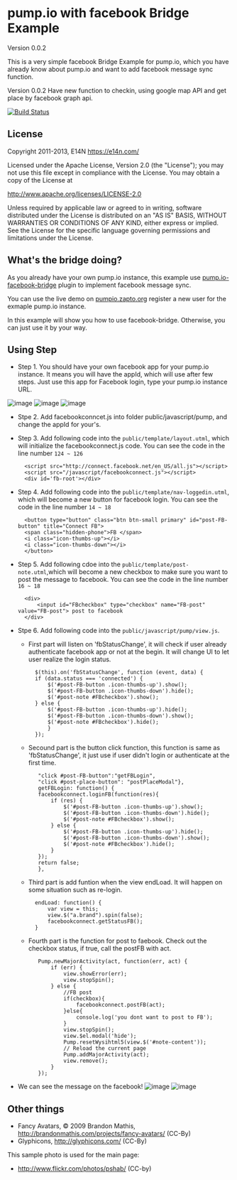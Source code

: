 # pump.io with facebook Bridge Example

Version 0.0.2

This is a very simple facebook Bridge Example for pump.io, which you have already know about pump.io
and want to add facebook message sync function.

Version 0.0.2 Have new function to checkin, using google map API and get place by facebook graph api.

[![Build Status](https://secure.travis-ci.org/e14n/pump.io.png)](http://travis-ci.org/e14n/pump.io)

## License

Copyright 2011-2013, E14N https://e14n.com/

Licensed under the Apache License, Version 2.0 (the "License");
you may not use this file except in compliance with the License.
You may obtain a copy of the License at

http://www.apache.org/licenses/LICENSE-2.0

Unless required by applicable law or agreed to in writing, software
distributed under the License is distributed on an "AS IS" BASIS,
WITHOUT WARRANTIES OR CONDITIONS OF ANY KIND, either express or implied.
See the License for the specific language governing permissions and
limitations under the License.

## What's the bridge doing?

As you already have your own pump.io instance, this example use
[pump.io-facebook-bridge](https://github.com/man27382210/pump.io-facebook-bridge)
plugin to implement facebook message sync.

You can use the live demo on 
[pumpio.zapto.org](http://pumpio.zapto.org)
register a new user for the exmaple pump.io instance. 

In this example will show you how to use facebook-bridge.
Otherwise, you can just use it by your way.

## Using Step

* Step 1. You should have your own facebook app for your pump.io instance.
It means you will have the appId, which will use after few steps.
Just use this app for Facebook login, type your pump.io instance URL.

![image](https://raw.github.com/man27382210/pump.io/master/readme_img/image_facebook_app_edit-0.png)
![image](https://raw.github.com/man27382210/pump.io/master/readme_img/image_facebook_app_edit-1.png)
![image](https://raw.github.com/man27382210/pump.io/master/readme_img/image_facebook_app_edit-2.png)

* Stpe 2. Add facebookconncet.js into folder public/javascript/pump, and change the appId for your's.

* Step 3. Add following code into the `public/template/layout.utml`, which will initialize the facebookconnect.js code.
	You can see the code in the line number `124 ~ 126`

		<script src="http://connect.facebook.net/en_US/all.js"></script>
    	<script src="/javascript/facebookconnect.js"></script>
    	<div id='fb-root'></div>


* Step 4. Add following code into the `public/template/nav-loggedin.utml`, which will become a new button for facebook login.
	You can see the code in the line number `14 ~ 18`

		<button type="button" class="btn btn-small primary" id="post-FB-button" title="Connect FB">
        <span class="hidden-phone">FB </span>
        <i class="icon-thumbs-up"></i>
        <i class="icon-thumbs-down"></i>
    	</button>


* Step 5. Add following cdoe into the `public/template/post-note.utml`,which will become a new checkbox to make sure you want to post the message to facebook.
	You can see the code in the line number `16 ~ 18`
	
		<div>
            <input id="FBcheckbox" type="checkbox" name="FB-post" value="FB-post"> post to facebook
        </div>

* Stpe 6. Add following code into the  `public/javascript/pump/view.js`.
	* First part will listen on 'fbStatusChange', it will check if user already authenticate facebook app or not at the begin.
It will change UI to let user realize the login status.

			$(this).on('fbStatusChange', function (event, data) {
	        if (data.status === 'connected') {
	            $('#post-FB-button .icon-thumbs-up').show();
	            $('#post-FB-button .icon-thumbs-down').hide();
	            $('#post-note #FBcheckbox').show();
	        } else {
	            $('#post-FB-button .icon-thumbs-up').hide();
	            $('#post-FB-button .icon-thumbs-down').show();
	            $('#post-note #FBcheckbox').hide();
	        	}
	    	});


   * Secound part is the button click function, this function is same as 'fbStatusChange', it just use if user didn't login or authenticate at the first time.
	
			"click #post-FB-button":"getFBLogin",
			"click #post-place-button": "postPlaceModal"},
        	getFBLogin: function() {
            facebookconnect.loginFB(function(res){
                if (res) {
                    $('#post-FB-button .icon-thumbs-up').show();
                    $('#post-FB-button .icon-thumbs-down').hide();
                    $('#post-note #FBcheckbox').show();
                } else {
                    $('#post-FB-button .icon-thumbs-up').hide();
                    $('#post-FB-button .icon-thumbs-down').show();
                    $('#post-note #FBcheckbox').hide();
                }
            });
            return false;
        	},

	* Third part is add funtion when the view endLoad.
It will happen on some situation such as re-login.

			endLoad: function() {
            	var view = this;
            	view.$("a.brand").spin(false);
            	facebookconnect.getStatusFB();
        	}
        	
   * Fourth part is the function for post to faebook.
Check out the checkbox status, if true, call the postFB with act.

			Pump.newMajorActivity(act, function(err, act) {
                if (err) {
                    view.showError(err);
                    view.stopSpin();
                } else {
                    //FB post
                    if(checkbox){
                        facebookconnect.postFB(act);
                    }else{
                        console.log('you dont want to post to FB');
                    }
                    view.stopSpin();
                    view.$el.modal('hide');
                    Pump.resetWysihtml5(view.$('#note-content'));
                    // Reload the current page
                    Pump.addMajorActivity(act);
                    view.remove();
                }
            });

* We can see the message on the facebook!
![image](https://raw.github.com/man27382210/pump.io/master/readme_img/image_facebook_sync_message-2.png)
![image](https://raw.github.com/man27382210/pump.io/master/readme_img/image_facebook_sync_message-1.png)

## Other things
* Fancy Avatars, © 2009 Brandon Mathis, http://brandonmathis.com/projects/fancy-avatars/ (CC-By)
* Glyphicons, http://glyphicons.com/ (CC-By)

This sample photo is used for the main page:

* http://www.flickr.com/photos/pshab/ (CC-by)
